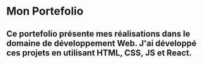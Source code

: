 # Mon Portefolio
## Ce portefolio présente mes réalisations dans le domaine de développement Web. J'ai développé ces projets en utilisant HTML, CSS, JS et React.
